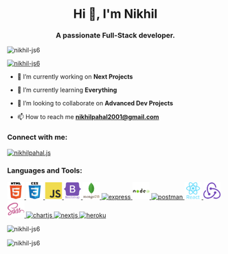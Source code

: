 <h1 align="center">Hi 👋, I'm Nikhil</h1>
<h3 align="center">A passionate Full-Stack developer.</h3>

<p align="left"> <img src="https://komarev.com/ghpvc/?username=nikhil-js6&label=Profile%20views&color=0e75b6&style=flat" alt="nikhil-js6" /> </p>

<p align="left"> <a href="https://github.com/ryo-ma/github-profile-trophy"><img src="https://github-profile-trophy.vercel.app/?username=nikhil-js6" alt="nikhil-js6" /></a> </p>

- 🔭 I’m currently working on **Next Projects**

- 🌱 I’m currently learning **Everything**

- 👯 I’m looking to collaborate on **Advanced Dev Projects**

- 📫 How to reach me **nikhilpahal2001@gmail.com**

<h3 align="left">Connect with me:</h3>
<p align="left">
<a href="https://instagram.com/nikhilpahal.js" target="blank"><img align="center" src="https://raw.githubusercontent.com/rahuldkjain/github-profile-readme-generator/master/src/images/icons/Social/instagram.svg" alt="nikhilpahal.js" height="30" width="40" /></a>
</p>

<h3 align="left">Languages and Tools:</h3>

<p align="left">
    <a href="https://www.w3.org/html/" target="_blank" rel="noreferrer">
       <img src="https://raw.githubusercontent.com/devicons/devicon/master/icons/html5/html5-original-wordmark.svg" alt="html5" width="40" height="40"/>
    </a>
    <a href="https://www.w3schools.com/css/" target="_blank" rel="noreferrer">
       <img src="https://raw.githubusercontent.com/devicons/devicon/master/icons/css3/css3-original-wordmark.svg" alt="css3" width="40" height="40"/>
    </a>
    <a href="https://developer.mozilla.org/en-US/docs/Web/JavaScript" target="_blank" rel="noreferrer">
       <img src="https://raw.githubusercontent.com/devicons/devicon/master/icons/javascript/javascript-original.svg" alt="javascript" width="40" height="40"/>
    </a>
    <a href="https://getbootstrap.com" target="_blank" rel="noreferrer">
       <img src="https://raw.githubusercontent.com/devicons/devicon/master/icons/bootstrap/bootstrap-plain-wordmark.svg" alt="bootstrap" width="40" height="40"/>
    </a>
    <a href="https://www.mongodb.com/" target="_blank" rel="noreferrer">
       <img src="https://raw.githubusercontent.com/devicons/devicon/master/icons/mongodb/mongodb-original-wordmark.svg" alt="mongodb" width="40" height="40"/>
    </a>
    <a href="https://expressjs.com" target="_blank" rel="noreferrer">
       <img src="https://encrypted-tbn0.gstatic.com/images?q=tbn:ANd9GcQ1YsOQ0FLppIgbSicnAzdHb6bsawZCgRlxzw&usqp=CAU" alt="express" width="40" height="40"/>
    </a>
    <a href="https://nodejs.org" target="_blank" rel="noreferrer">
       <img src="https://raw.githubusercontent.com/devicons/devicon/master/icons/nodejs/nodejs-original-wordmark.svg" alt="nodejs" width="40" height="40"/>
    </a>
    <a href="https://postman.com" target="_blank" rel="noreferrer">
       <img src="https://www.vectorlogo.zone/logos/getpostman/getpostman-icon.svg" alt="postman" width="40" height="40"/>
    </a>
    <a href="https://reactjs.org/" target="_blank" rel="noreferrer">
       <img src="https://raw.githubusercontent.com/devicons/devicon/master/icons/react/react-original-wordmark.svg" alt="react" width="40" height="40"/>
    </a>
    <a href="https://redux.js.org" target="_blank" rel="noreferrer">
       <img src="https://raw.githubusercontent.com/devicons/devicon/master/icons/redux/redux-original.svg" alt="redux" width="40" height="40"/>
    </a>
    <a href="https://sass-lang.com" target="_blank" rel="noreferrer">
       <img src="https://raw.githubusercontent.com/devicons/devicon/master/icons/sass/sass-original.svg" alt="sass" width="40" height="40"/>
    </a>
    <a href="https://www.chartjs.org" target="_blank" rel="noreferrer">
       <img src="https://www.chartjs.org/media/logo-title.svg" alt="chartjs" width="40" height="40"/>
    </a>
    <a href="https://nextjs.org/" target="_blank" rel="noreferrer">
       <img src="https://encrypted-tbn0.gstatic.com/images?q=tbn:ANd9GcQTuO317NCjps00ZoBqzDFamnFVwm_m5aroVw&usqp=CAU" alt="nextjs" width="40" height="40"/>
    </a>
    <a href="https://heroku.com" target="_blank" rel="noreferrer">
       <img src="https://www.vectorlogo.zone/logos/heroku/heroku-icon.svg" alt="heroku" width="40" height="40"/>
    </a>
</p>

<p><img align="center" src="https://github-readme-stats.vercel.app/api/top-langs?username=nikhil-js6&show_icons=true&locale=en&layout=compact" alt="nikhil-js6" /></p>

<p><img align="center" src="https://github-readme-streak-stats.herokuapp.com/?user=nikhil-js6&" alt="nikhil-js6" /></p>
